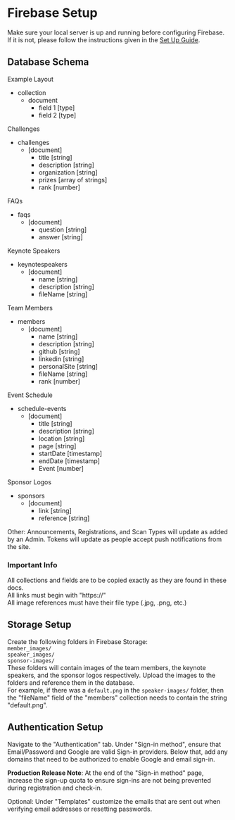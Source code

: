 # Firebase Setup

Make sure your local server is up and running before configuring Firebase. If it is not, please follow the instructions given in the [Set Up Guide](docs/set-up.md).

## Database Schema  

Example Layout
- collection
    - document
        - field 1 [type]
        - field 2 [type]

Challenges
- challenges
    - [document]
        - title [string]
        - description [string]
        - organization [string]
        - prizes [array of strings]
        - rank [number]

FAQs
- faqs
    - [document]
        - question [string]
        - answer [string]

Keynote Speakers
- keynotespeakers
    - [document]
        - name [string]
        - description [string]
        - fileName [string]

Team Members
- members
    - [document]
        - name [string]
        - description [string]
        - github [string]
        - linkedin [string]
        - personalSite [string]
        - fileName [string]
        - rank [number]

Event Schedule
- schedule-events
    - [document]
        - title [string]
        - description [string]
        - location [string]
        - page [string]
        - startDate [timestamp]
        - endDate [timestamp]
        - Event [number]

Sponsor Logos
- sponsors
    - [document]
        - link [string]
        - reference [string]

Other:
Announcements, Registrations, and Scan Types will update as added by an Admin.
Tokens will update as people accept push notifications from the site. 

### Important Info
All collections and fields are to be copied exactly as they are found in these docs.  
All links must begin with "https://"  
All image references must have their file type (.jpg, .png, etc.)


## Storage Setup

Create the following folders in Firebase Storage:  
`member_images/`  
`speaker_images/`  
`sponsor-images/`  
These folders will contain images of the team members, the keynote speakers, and the sponsor logos respectively. Upload the images to the folders and reference them in the database.  
For example, if there was a `default.png` in the `speaker-images/` folder, then the "fileName" field of the "members" collection needs to contain the string "default.png".

## Authentication Setup
Navigate to the "Authentication" tab. Under "Sign-in method", ensure that Email/Password and Google are valid Sign-in providers. Below that, add any domains that need to be authorized to enable Google and email sign-in. 

**Production Release Note**: At the end of the "Sign-in method" page, increase the sign-up quota to ensure sign-ins are not being prevented during registration and check-in.

Optional: Under "Templates" customize the emails that are sent out when verifying email addresses or resetting passwords.

